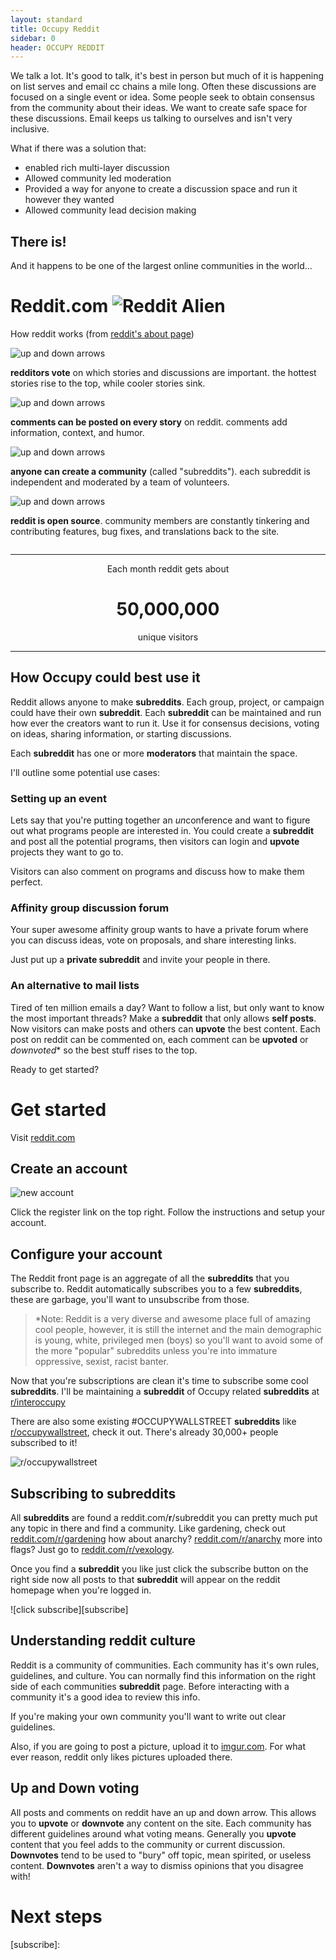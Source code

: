 ```yaml
---
layout: standard
title: Occupy Reddit
sidebar: 0
header: OCCUPY REDDIT
---
```


We talk a lot. It's good to talk, it's best in person but much of it is happening on list serves and email cc chains a mile long. Often these discussions are focused on a single event or idea. Some people seek to obtain consensus from the community about their ideas. We want to create safe space for these discussions. Email keeps us talking to ourselves and isn't very inclusive.

What if there was a solution that:

* enabled rich multi-layer discussion
* Allowed community led moderation
* Provided a way for anyone to create a discussion space and run it however they wanted
* Allowed community lead decision making

## There is!

And it happens to be one of the largest online communities in the world...

# Reddit.com ![Reddit Alien][Reddit Alien]

How reddit works (from [reddit's about page](http://www.reddit.com/about/))

<div class="howitworks row">
	<div class="row">
		<div class="voting large-6 small-12 column">
			<img src="http://www.redditstatic.com/about/voting.png" alt="up and down arrows" class="large-3 small-3 column"><p class="large-9 small-9 column"><strong>redditors vote</strong> on which stories and discussions are important. the hottest stories rise to the top, while cooler stories sink.</p>
		</div>
		<div class="comments large-6 small-12 column">
			<img src="http://www.redditstatic.com/about/comments.png" alt="up and down arrows" class="large-3 small-3 column"><p class="large-9 small-9 column"><strong>comments can be posted on every story</strong> on reddit. comments add information, context, and humor.</p>
		</div>
	</div>
	<div class="row">
		<div class="communities large-6 small-12 column">
			<img src="http://www.redditstatic.com/about/communities.png" alt="up and down arrows" class="large-3 small-3 column"><p class="large-9 small-9 column"><strong>anyone can create a community</strong> (called "subreddits"). each subreddit is independent and moderated by a team of volunteers.</p>
		</div>
		<div class="opensource large-6 small-12 column">
			<img src="http://www.redditstatic.com/about/opensource.png" alt="up and down arrows" class="large-3 small-3 column"><p class="large-9 small-9 column"><strong>reddit is open source</strong>. community members are constantly tinkering and contributing features, bug fixes, and translations back to the site.</p>
		</div>
	</div>
</div>

----

<div style="text-align:center">

Each month reddit gets about
<h1>50,000,000</h1>
unique visitors

</div>

----

## How Occupy could best use it

Reddit allows anyone to make **subreddits**. Each group, project, or campaign could have their own **subreddit**. Each **subreddit** can be maintained and run how ever the creators want to run it. Use it for consensus decisions, voting on ideas, sharing information, or starting discussions.

Each **subreddit** has one or more **moderators** that maintain the space.

I'll outline some potential use cases:

### Setting up an event

Lets say that you're putting together an *un*conference and want to figure out what programs people are interested in. You could create a **subreddit** and post all the potential programs, then visitors can login and **upvote** projects they want to go to.

Visitors can also comment on programs and discuss how to make them perfect.

### Affinity group discussion forum

Your super awesome affinity group wants to have a private forum where you can discuss ideas, vote on proposals, and share interesting links.

Just put up a **private subreddit** and invite your people in there.

### An alternative to mail lists

Tired of ten million emails a day? Want to follow a list, but only want to know the most important threads? Make a **subreddit** that only allows **self posts**. Now visitors can make posts and others can **upvote** the best content. Each post on reddit can be commented on, each comment can be **upvoted** or *downvoted** so the best stuff rises to the top.

Ready to get started?

# Get started

Visit [reddit.com](//reddit.com])

## Create an account

![new account][new account]

Click the register link on the top right. Follow the instructions and setup your account.

## Configure your account

The Reddit front page is an aggregate of all the **subreddits** that you subscribe to. Reddit automatically subscribes you to a few **subreddits**, these are garbage, you'll want to unsubscribe from those.

> *Note: Reddit is a very diverse and awesome place full of amazing cool people, however, it is still the internet and the main demographic is young, white, privileged men (boys) so you'll want to avoid some of the more "popular" subreddits unless you're into immature oppressive, sexist, racist banter.

Now that you're subscriptions are clean it's time to subscribe some cool **subreddits**. I'll be maintaining a **subreddit** of Occupy related **subreddits** at [r/interoccupy](//reddit.com/r/interoccupy)

There are also some existing #OCCUPYWALLSTREET **subreddits** like [r/occupywallstreet](//reddit.com/r/occupywallstreet), check it out. There's already 30,000+ people subscribed to it!

![r/occupywallstreet][ows reddit]

## Subscribing to subreddits

All **subreddits** are found a reddit.com/**r**/subreddit you can pretty much put any topic in there and find a community. Like gardening, check out [reddit.com/r/gardening](//reddit.com/r/gardening) how about anarchy? [reddit.com/r/anarchy](//reddit.com/r/anarchy) more into flags? Just go to [reddit.com/r/vexology](//reddit.com/r/vexology).

Once you find a **subreddit** you like just click the subscribe button on the right side now all posts to that **subreddit** will appear on the reddit homepage when you're logged in.

![click subscribe][subscribe]

## Understanding reddit culture

Reddit is a community of communities. Each community has it's own rules, guidelines, and culture. You can normally find this information on the right side of each communities **subreddit** page. Before interacting with a community it's a good idea to review this info.

If you're making your own community you'll want to write out clear guidelines.

Also, if you are going to post a picture, upload it to [imgur.com](//imgur.com). For what ever reason, reddit only likes pictures uploaded there.

## Up and Down voting

All posts and comments on reddit have an up and down arrow. This allows you to **upvote** or **downvote** any content on the site. Each community has different guidelines around what voting means. Generally you **upvote** content that you feel adds to the community or current discussion. **Downvotes** tend to be used to "bury" off topic, mean spirited, or useless content. **Downvotes** aren't a way to dismiss opinions that you disagree with!

# Next steps



[new account]: http://i.imgur.com/3s2CVxy.png
[Reddit Alien]: http://f.thumbs.redditmedia.com/c78wf8j5xPEQ9QnA.png
[ows reddit]: http://i.imgur.com/UzHfxU4.png
[subscribe]: 
